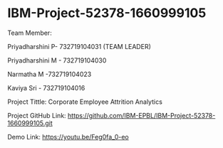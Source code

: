 # IBM-Project-52378-1660999105

Team Member:

Priyadharshini P- 732719104031 (TEAM LEADER)

Priyadharshini M - 732719104030

Narmatha M -732719104023

Kaviya Sri - 732719104016

Project Tittle:
Corporate Employee Attrition Analytics

Project GitHub Link:
https://github.com/IBM-EPBL/IBM-Project-52378-1660999105.git

Demo Link:
https://youtu.be/Feg0fa_0-eo
